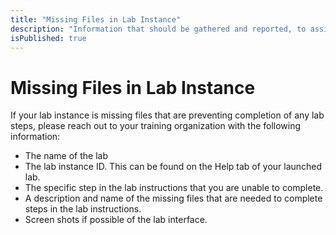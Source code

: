```yaml
---
title: "Missing Files in Lab Instance"
description: "Information that should be gathered and reported, to assist with missing files that are needed to complete steps in lab instructions."
isPublished: true
---
```


# Missing Files in Lab Instance

If your lab instance is missing files that are preventing completion of any lab steps, please reach out to your training organization with the following information:
- The name of the lab 
- The lab instance ID. This can be found on the Help tab of your launched lab.
- The specific step in the lab instructions that you are unable to complete.
- A description and name of the missing files that are needed to complete steps in the lab instructions.
- Screen shots if possible of the lab interface.

<!--search terms-->
<div hidden>
<b>lab files missing</b>
<b>unable to find files</b>
</div>